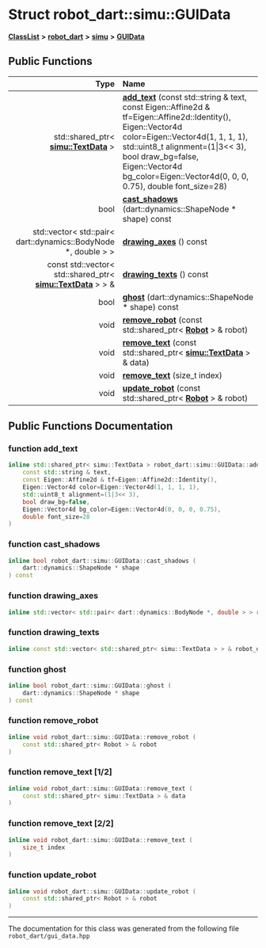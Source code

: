 

# Struct robot\_dart::simu::GUIData



[**ClassList**](annotated.md) **>** [**robot\_dart**](namespacerobot__dart.md) **>** [**simu**](namespacerobot__dart_1_1simu.md) **>** [**GUIData**](structrobot__dart_1_1simu_1_1GUIData.md)










































## Public Functions

| Type | Name |
| ---: | :--- |
|  std::shared\_ptr&lt; [**simu::TextData**](structrobot__dart_1_1simu_1_1TextData.md) &gt; | [**add\_text**](#function-add_text) (const std::string & text, const Eigen::Affine2d & tf=Eigen::Affine2d::Identity(), Eigen::Vector4d color=Eigen::Vector4d(1, 1, 1, 1), std::uint8\_t alignment=(1\|3&lt;&lt; 3), bool draw\_bg=false, Eigen::Vector4d bg\_color=Eigen::Vector4d(0, 0, 0, 0.75), double font\_size=28) <br> |
|  bool | [**cast\_shadows**](#function-cast_shadows) (dart::dynamics::ShapeNode \* shape) const<br> |
|  std::vector&lt; std::pair&lt; dart::dynamics::BodyNode \*, double &gt; &gt; | [**drawing\_axes**](#function-drawing_axes) () const<br> |
|  const std::vector&lt; std::shared\_ptr&lt; [**simu::TextData**](structrobot__dart_1_1simu_1_1TextData.md) &gt; &gt; & | [**drawing\_texts**](#function-drawing_texts) () const<br> |
|  bool | [**ghost**](#function-ghost) (dart::dynamics::ShapeNode \* shape) const<br> |
|  void | [**remove\_robot**](#function-remove_robot) (const std::shared\_ptr&lt; [**Robot**](classrobot__dart_1_1Robot.md) &gt; & robot) <br> |
|  void | [**remove\_text**](#function-remove_text-12) (const std::shared\_ptr&lt; [**simu::TextData**](structrobot__dart_1_1simu_1_1TextData.md) &gt; & data) <br> |
|  void | [**remove\_text**](#function-remove_text-22) (size\_t index) <br> |
|  void | [**update\_robot**](#function-update_robot) (const std::shared\_ptr&lt; [**Robot**](classrobot__dart_1_1Robot.md) &gt; & robot) <br> |




























## Public Functions Documentation




### function add\_text 

```C++
inline std::shared_ptr< simu::TextData > robot_dart::simu::GUIData::add_text (
    const std::string & text,
    const Eigen::Affine2d & tf=Eigen::Affine2d::Identity(),
    Eigen::Vector4d color=Eigen::Vector4d(1, 1, 1, 1),
    std::uint8_t alignment=(1|3<< 3),
    bool draw_bg=false,
    Eigen::Vector4d bg_color=Eigen::Vector4d(0, 0, 0, 0.75),
    double font_size=28
) 
```






### function cast\_shadows 

```C++
inline bool robot_dart::simu::GUIData::cast_shadows (
    dart::dynamics::ShapeNode * shape
) const
```






### function drawing\_axes 

```C++
inline std::vector< std::pair< dart::dynamics::BodyNode *, double > > robot_dart::simu::GUIData::drawing_axes () const
```






### function drawing\_texts 

```C++
inline const std::vector< std::shared_ptr< simu::TextData > > & robot_dart::simu::GUIData::drawing_texts () const
```






### function ghost 

```C++
inline bool robot_dart::simu::GUIData::ghost (
    dart::dynamics::ShapeNode * shape
) const
```






### function remove\_robot 

```C++
inline void robot_dart::simu::GUIData::remove_robot (
    const std::shared_ptr< Robot > & robot
) 
```






### function remove\_text [1/2]

```C++
inline void robot_dart::simu::GUIData::remove_text (
    const std::shared_ptr< simu::TextData > & data
) 
```






### function remove\_text [2/2]

```C++
inline void robot_dart::simu::GUIData::remove_text (
    size_t index
) 
```






### function update\_robot 

```C++
inline void robot_dart::simu::GUIData::update_robot (
    const std::shared_ptr< Robot > & robot
) 
```




------------------------------
The documentation for this class was generated from the following file `robot_dart/gui_data.hpp`

